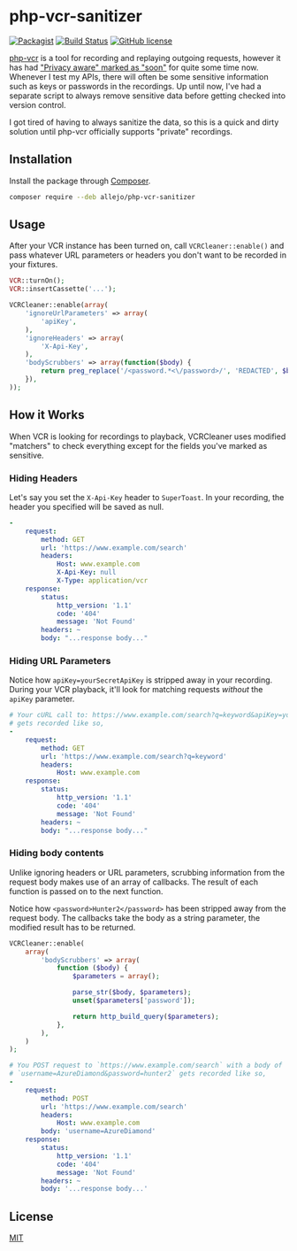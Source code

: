 # php-vcr-sanitizer

[![Packagist](https://img.shields.io/packagist/v/allejo/php-vcr-sanitizer.svg)](https://packagist.org/packages/allejo/php-vcr-sanitizer)
[![Build Status](https://travis-ci.org/allejo/php-vcr-sanitizer.svg?branch=master)](https://travis-ci.org/allejo/php-vcr-sanitizer)
[![GitHub license](https://img.shields.io/github/license/allejo/php-vcr-sanitizer.svg)](https://github.com/allejo/php-vcr-sanitizer/blob/master/LICENSE.md)


[php-vcr](https://php-vcr.github.io/) is a tool for recording and replaying outgoing requests, however it has had ["Privacy aware" marked as "soon"](https://php-vcr.github.io/#page-nav-Features) for quite some time now. Whenever I test my APIs, there will often be some sensitive information such as keys or passwords in the recordings. Up until now, I've had a separate script to always remove sensitive data before getting checked into version control.

I got tired of having to always sanitize the data, so this is a quick and dirty solution until php-vcr officially supports "private" recordings.

## Installation

Install the package through [Composer](https://getcomposer.org/).

```bash
composer require --deb allejo/php-vcr-sanitizer
```

## Usage

After your VCR instance has been turned on, call `VCRCleaner::enable()` and pass whatever URL parameters or headers you don't want to be recorded in your fixtures.

```php
VCR::turnOn();
VCR::insertCassette('...');

VCRCleaner::enable(array(
    'ignoreUrlParameters' => array(
        'apiKey',
    ),
    'ignoreHeaders' => array(
        'X-Api-Key',
    ),
    'bodyScrubbers' => array(function($body) {
        return preg_replace('/<password.*<\/password>/', 'REDACTED', $body);
    }),
));
```

## How it Works

When VCR is looking for recordings to playback, VCRCleaner uses modified "matchers" to check everything except for the fields you've marked as sensitive.

### Hiding Headers

Let's say you set the `X-Api-Key` header to `SuperToast`. In your recording, the header you specified will be saved as null.

```yaml
-
    request:
        method: GET
        url: 'https://www.example.com/search'
        headers:
            Host: www.example.com
            X-Api-Key: null
            X-Type: application/vcr
    response:
        status:
            http_version: '1.1'
            code: '404'
            message: 'Not Found'
        headers: ~
        body: "...response body..."
```

### Hiding URL Parameters

Notice how `apiKey=yourSecretApiKey` is stripped away in your recording. During your VCR playback, it'll look for matching requests *without* the `apiKey` parameter.

```yaml
# Your cURL call to: https://www.example.com/search?q=keyword&apiKey=yourSecretApiKey
# gets recorded like so,
-
    request:
        method: GET
        url: 'https://www.example.com/search?q=keyword'
        headers:
            Host: www.example.com
    response:
        status:
            http_version: '1.1'
            code: '404'
            message: 'Not Found'
        headers: ~
        body: "...response body..."
```

### Hiding body contents

Unlike ignoring headers or URL parameters, scrubbing information from the request body makes use of an array of callbacks. The result of each function is passed on to the next function.

Notice how `<password>Hunter2</password>` has been stripped away from the request body. The callbacks take the body as a string parameter, the modified result has to be returned.

```php
VCRCleaner::enable(
    array(
        'bodyScrubbers' => array(
            function ($body) {
                $parameters = array();

                parse_str($body, $parameters);
                unset($parameters['password']);

                return http_build_query($parameters);
            },
        ),
    )
);
```

```yaml
# You POST request to `https://www.example.com/search` with a body of
# `username=AzureDiamond&password=hunter2` gets recorded like so,
-
    request:
        method: POST
        url: 'https://www.example.com/search'
        headers:
            Host: www.example.com
        body: 'username=AzureDiamond'
    response:
        status:
            http_version: '1.1'
            code: '404'
            message: 'Not Found'
        headers: ~
        body: '...response body...'
```

## License

[MIT](/LICENSE.md)
